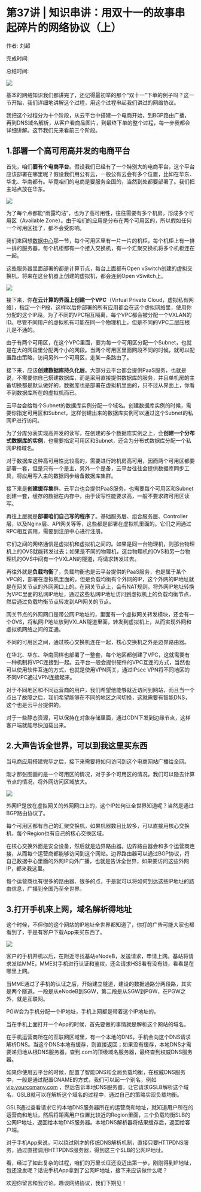 # 第37讲 \| 知识串讲：用双十一的故事串起碎片的网络协议（上）

作者: 刘超

完成时间:

总结时间:

![](<https://static001.geekbang.org/resource/image/b9/1b/b9df97ab07e1c7f82ae78e3b0578f81b.jpg>)

<audio><source src="https://static001.geekbang.org/resource/audio/7c/6a/7c5687c9e0486d2435efe8f0d779e76a.mp3" type="audio/mpeg"></audio>

基本的网络知识我们都讲完了，还记得最初举的那个“双十一”下单的例子吗？这一节开始，我们详细地讲解这个过程，用这个过程串起我们讲过的网络协议。

我把这个过程分为十个阶段，从云平台中搭建一个电商开始，到BGP路由广播，再到DNS域名解析，从客户看商品图片，到最终下单的整个过程，每一步我都会详细讲解。这节我们先来看前三个阶段。

## 1\.部署一个高可用高并发的电商平台

首先，咱们**要有个电商平台**。假设我们已经有了一个特别大的电商平台，这个平台应该部署在哪里呢？假设我们用公有云，一般公有云会有多个位置，比如在华东、华北、华南都有。毕竟咱们的电商是要服务全国的，当然到处都要部署了。我们把主站点放在华东。

![](<https://static001.geekbang.org/resource/image/ed/20/eddde5929de2a72b197321e5ad87e120.jpg?wh=1659*1170>)

为了每个点都能“雨露均沾”，也为了高可用性，往往需要有多个机房，形成多个可用区（Available Zone）。由于咱们的应用是分布在两个可用区的，所以假如任何一个可用区挂了，都不会受影响。

我们来回想[数据中心](<https://time.geekbang.org/column/article/10098>)那一节，每个可用区里有一片一片的机柜，每个机柜上有一排一排的服务器，每个机柜都有一个接入交换机，有一个汇聚交换机将多个机柜连在一起。

这些服务器里面部署的都是计算节点，每台上面都有Open vSwitch创建的虚拟交换机，将来在这台机器上创建的虚拟机，都会连到Open vSwitch上。

<!-- [[[read_end]]] -->

![](<https://static001.geekbang.org/resource/image/d6/a7/d66c01c39e911e784525a118c37b50a7.jpg?wh=1323*998>)

接下来，你**在云计算的界面上创建一个VPC**（Virtual Private Cloud，虚拟私有网络），指定一个IP段，这样以后你部署的所有应用都会在这个虚拟网络里，使用你分配的这个IP段。为了不同的VPC相互隔离，每个VPC都会被分配一个VXLAN的ID。尽管不同用户的虚拟机有可能在同一个物理机上，但是不同的VPC二层压根儿是不通的。

由于有两个可用区，在这个VPC里面，要为每一个可用区分配一个Subnet，也就是在大的网段里分配两个小的网段。当两个可用区里面网段不同的时候，就可以配置路由策略，访问另外一个可用区，走某一条路由了。

接下来，应该**创建数据库持久化层**。大部分云平台都会提供PaaS服务，也就是说，不需要你自己搭建数据库，而是采用直接提供数据库的服务，并且单机房的主备切换都是默认做好的，数据库也是部署在虚拟机里面的，只不过从界面上，你看不到数据库所在的虚拟机而已。

云平台会给每个Subnet的数据库实例分配一个域名。创建数据库实例的时候，需要你指定可用区和Subnet，这样创建出来的数据库实例可以通过这个Subnet的私网IP进行访问。

为了分库分表实现高并发的读写，在创建的多个数据库实例之上，会**创建一个分布式数据库的实例**，也需要指定可用区和Subnet，还会为分布式数据库分配一个私网IP和域名。

对于数据库这种高可用性比较高的，需要进行跨机房高可用，因而两个可用区都要部署一套，但是只有一个是主，另外一个是备，云平台往往会提供数据库同步工具，将应用写入主的数据同步给备数据库集群。

接下来是**创建缓存集**群。云平台也会提供PaaS服务，也需要每个可用区和Subnet创建一套，缓存的数据在内存中，由于读写性能要求高，一般不要求跨可用区读写。

再往上层就是**部署咱们自己写的程序**了。基础服务层、组合服务层、Controller层，以及Nginx层、API网关等等，这些都是部署在虚拟机里面的。它们之间通过RPC相互调用，需要到注册中心进行注册。

它们之间的网络通信是虚拟机和虚拟机之间的。如果是同一台物理机，则那台物理机上的OVS就能转发过去；如果是不同的物理机，这台物理机的OVS和另一台物理机的OVS中间有一个VXLAN的隧道，将请求转发过去。

再往外就是**负载均衡**了，负载均衡也是云平台提供的PaaS服务，也是属于某个VPC的，部署在虚拟机里面的，但是负载均衡有个外网的IP，这个外网的IP地址就是在网关节点的外网网口上的。在网关节点上，会有NAT规则，将外网IP地址转换为VPC里面的私网IP地址，通过这些私网IP地址访问到虚拟机上的负载均衡节点，然后通过负载均衡节点转发到API网关的节点。

网关节点的外网网口是带公网IP地址的，里面有一个虚拟网关转发模块，还会有一个OVS，将私网IP地址放到VXLAN隧道里面，转发到虚拟机上，从而实现外网和虚拟机网络之间的互通。

不同的可用区之间，通过核心交换机连在一起，核心交换机之外是边界路由器。

在华北、华东、华南同样也部署了一整套，每个地区都创建了VPC，这就需要有一种机制将VPC连接到一起。云平台一般会提供硬件的VPC互连的方式，当然也可以使用软件互连的方式，也就是使用VPN网关，通过IPsec VPN将不同地区的不同VPC通过VPN连接起来。

对于不同地区和不同运营商的用户，我们希望他能够就近访问到网站，而且当一个点出了故障之后，我们希望能够在不同的地区之间切换，这就需要有智能DNS，这个也是云平台提供的。

对于一些静态资源，可以保持在对象存储里面，通过CDN下发到边缘节点，这样客户端就能尽快加载出来。

## 2\.大声告诉全世界，可以到我这里买东西

当电商应用搭建完毕之后，接下来需要将如何访问到这个电商网站广播给全网。

刚才那张图画的是一个可用区的情况，对于多个可用区的情况，我们可以隐去计算节点的情况，将外网访问区域放大。

![](<https://static001.geekbang.org/resource/image/e1/24/e132bc3ba500b1197139f30c02e20124.jpg?wh=990*1205>)

外网IP是放在虚拟网关的外网网口上的，这个IP如何让全世界知道呢？当然是通过BGP路由协议了。

每个可用区都有自己的汇聚交换机，如果机器数目比较多，可以直接用核心交换机，每个Region也有自己的核心交换区域。

在核心交换外面是安全设备，然后就是边界路由器。边界路由器会和多个运营商连接，从而每个运营商都能够访问到这个网站。边界路由器可以通过BGP协议，将自己数据中心里面的外网IP向外广播，也就是告诉全世界，如果要访问这些外网IP，都来我这里。

每个运营商也有很多的路由器、很多的点，于是就可以将如何到达这些IP地址的路由信息，广播到全国乃至全世界。

## 3\.打开手机来上网，域名解析得地址

这个时候，不但你的这个网站的IP地址全世界都知道了，你打的广告可能大家也都看到了，于是有客户下载App来买东西了。

![](<https://static001.geekbang.org/resource/image/85/fc/85c125c225faba29c0f374e18ea8c6fc.jpg?wh=1455*719>)

客户的手机开机以后，在附近寻找基站eNodeB，发送请求，申请上网。基站将请求发给MME，MME对手机进行认证和鉴权，还会请求HSS看有没有钱，看看是在哪里上网。

当MME通过了手机的认证之后，开始建立隧道，建设的数据通路分两段路，其实是两个隧道。一段是从eNodeB到SGW，第二段是从SGW到PGW，在PGW之外，就是互联网。

PGW会为手机分配一个IP地址，手机上网都是带着这个IP地址的。

当在手机上面打开一个App的时候，首先要做的事情就是解析这个网站的域名。

在手机运营商所在的互联网区域里，有一个本地的DNS，手机会向这个DNS请求解析DNS。当这个DNS本地有缓存，则直接返回；如果没有缓存，本地DNS才需要递归地从根DNS服务器，查到.com的顶级域名服务器，最终查到权威DNS服务器。

如果你使用云平台的时候，配置了智能DNS和全局负载均衡，在权威DNS服务中，一般是通过配置CNAME的方式，我们可以起一个别名，例如 [vip.yourcomany.com](<http://vip.yourcomany.com>) ，然后告诉本地DNS服务器，让它请求GSLB解析这个域名，GSLB就可以在解析这个域名的过程中，通过自己的策略实现负载均衡。

GSLB通过查看请求它的本地DNS服务器所在的运营商和地址，就知道用户所在的运营商和地址，然后将距离用户位置比较近的Region里面，三个负载均衡SLB的公网IP地址，返回给本地DNS服务器。本地DNS解析器将结果缓存后，返回给客户端。

对于手机App来说，可以绕过刚才的传统DNS解析机制，直接只要HTTPDNS服务，通过直接调用HTTPDNS服务器，得到这三个SLB的公网IP地址。

看，经过了如此复杂的过程，咱们的万里长征还没迈出第一步，刚刚得到IP地址，包还没发呢？话说手机App拿到了公网IP地址，接下来应该做什么呢？

欢迎你留言和我讨论。趣谈网络协议，我们下期见！



